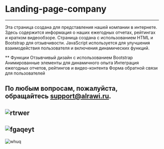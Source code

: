 # Landing-page-company
--------------
Эта страница создана для представления нашей компании в интернете. Здесь содержится информация о наших ежегодных отчетах, рейтингах и кратком видеообзоре. Страница создана с использованием HTML и Bootstrap для отзывчивости. JavaScript используется для улучшения взаимодействия пользователя и включения динамических функций.

** Функции
Отзывчивый дизайн с использованием Bootstrap
Анимированные элементы для динамичного опыта
Интеграция ежегодных отчетов, рейтингов и видео-контента
Форма обратной связи для пользователей

По любым вопросам, пожалуйста, обращайтесь support@alrawi.ru.
--------------
![rtrwer](https://github.com/codealrawi/Landing-page-company-/assets/91510132/434f2012-96b1-4745-a4fe-9afab3daf376)
--------------
![fgaqeyt](https://github.com/codealrawi/Landing-page-company-/assets/91510132/20b67bb5-927a-4e32-a897-4deff24435be)
-------------
![whuq](https://github.com/codealrawi/Landing-page-company-/assets/91510132/cd94c2d0-92a7-4a1e-ab2d-1827e474db51)
